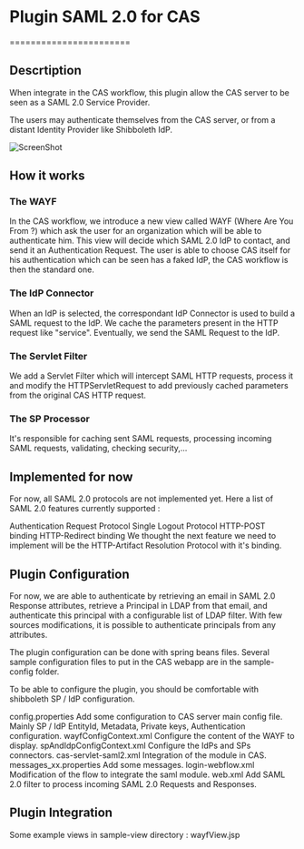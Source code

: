 # Plugin SAML 2.0 for CAS
=======================

## Descrtiption

When integrate in the CAS workflow, this plugin allow the CAS server to be seen as a SAML 2.0 Service Provider.

The users may authenticate themselves from the CAS server, or from a distant Identity Provider like Shibboleth IdP.

![ScreenShot](https://raw.github.com/GIP-RECIA/cas/feature-saml2/cas-server-support-saml2/global_workflow.png)


## How it works

### The WAYF

In the CAS workflow, we introduce a new view called WAYF (Where Are You From ?) which ask the user for an organization which will be able to authenticate him. This view will decide which SAML 2.0 IdP to contact, and send it an Authentication Request. The user is able to choose CAS itself for his authentication which can be seen has a faked IdP, the CAS workflow is then the standard one.

### The IdP Connector

When an IdP is selected, the correspondant IdP Connector is used to build a SAML request to the IdP. We cache the parameters present in the HTTP request like "service". Eventually, we send the SAML Request to the IdP.

### The Servlet Filter

We add a Servlet Filter which will intercept SAML HTTP requests, process it and modify the HTTPServletRequest to add previously cached parameters from the original CAS HTTP request.

### The SP Processor

It's responsible for caching sent SAML requests, processing incoming SAML requests, validating, checking security,...

## Implemented for now

For now, all SAML 2.0 protocols are not implemented yet. Here a list of SAML 2.0 features currently supported :

Authentication Request Protocol
Single Logout Protocol
HTTP-POST binding
HTTP-Redirect binding
We thought the next feature we need to implement will be the HTTP-Artifact Resolution Protocol with it's binding.

## Plugin Configuration

For now, we are able to authenticate by retrieving an email in SAML 2.0 Response attributes, retrieve a Principal in LDAP from that email, and authenticate this principal with a configurable list of LDAP filter.
With few sources modifications, it is possible to authenticate principals from any attributes.

The plugin configuration can be done with spring beans files.
Several sample configuration files to put in the CAS webapp are in the sample-config folder.

To be able to configure the plugin, you should be comfortable with shibboleth SP / IdP configuration.

config.properties Add some configuration to CAS server main config file. Mainly SP / IdP EntityId, Metadata, Private keys, Authentication configuration.
wayfConfigContext.xml Configure the content of the WAYF to display.
spAndIdpConfigContext.xml Configure the IdPs and SPs connectors.
cas-servlet-saml2.xml Integration of the module in CAS.
messages_xx.properties Add some messages.
login-webflow.xml Modification of the flow to integrate the saml module.
web.xml Add SAML 2.0 filter to process incoming SAML 2.0 Requests and Responses.

## Plugin Integration

Some example views in sample-view directory : wayfView.jsp
